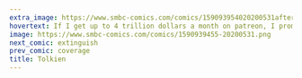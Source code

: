 ```yaml
---
extra_image: https://www.smbc-comics.com/comics/159093954020200531after.png
hovertext: If I get up to 4 trillion dollars a month on patreon, I promise to write this novel.
image: https://www.smbc-comics.com/comics/1590939455-20200531.png
next_comic: extinguish
prev_comic: coverage
title: Tolkien
---
```


